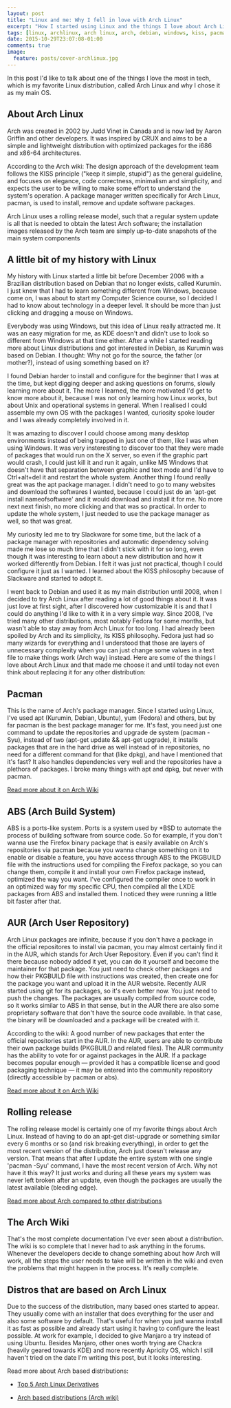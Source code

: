 ```yaml
---
layout: post
title: "Linux and me: Why I fell in love with Arch Linux"
excerpt: "How I started using Linux and the things I love about Arch Linux"
tags: [linux, archlinux, arch linux, arch, debian, windows, kiss, pacman, abs, aur, rolling release, slackware, fedora, manjaro, apricityos, chakra, ubuntu]
date: 2015-10-29T23:07:08-01:00
comments: true
image:
  feature: posts/cover-archlinux.jpg
---
```


In this post I'd like to talk about one of the things I love the most in tech, which is my favorite Linux distribution, called Arch Linux and why I chose it as my main OS.

About Arch Linux
----------------

Arch was created in 2002 by Judd Vinet in Canada and is now led by Aaron Griffin and other developers. It was inspired by CRUX and aims to be a simple and lightweight distribution with optimized packages for the i686 and x86-64 architectures.

According to the Arch wiki:
The design approach of the development team follows the KISS principle ("keep it simple, stupid") as the general guideline, and focuses on elegance, code correctness, minimalism and simplicity, and expects the user to be willing to make some effort to understand the system's operation. A package manager written specifically for Arch Linux, pacman, is used to install, remove and update software packages.

Arch Linux uses a rolling release model, such that a regular system update is all that is needed to obtain the latest Arch software; the installation images released by the Arch team are simply up-to-date snapshots of the main system components


A little bit of my history with Linux
-------------------------------------

My history with Linux started a little bit before December 2006 with a Brazilian distribution based on Debian that no longer exists, called Kurumin. I just knew that I had to learn something different from Windows, because come on, I was about to start my Computer Science course, so I decided I had to know about technology in a deeper level. It should be more than just clicking and dragging a mouse on Windows. 

Everybody was using Windows, but this idea of Linux really attracted me. It was an easy migration for me, as KDE doesn't and didn't use to look so different from Windows at that time either. After a while I started reading more about Linux distributions and got interested in Debian, as Kurumin was based on Debian. I thought: Why not go for the source, the father (or mother?), instead of using something based on it? 

I found Debian harder to install and configure for the beginner that I was at the time, but kept digging deeper and asking questions on forums, slowly learning more about it. The more I learned, the more motivated I'd get to know more about it, because I was not only learning how Linux works, but about Unix and operational systems in general. When I realised I could assemble my own OS with the packages I wanted, curiosity spoke louder and I was already completely involved in it. 

It was amazing to discover I could choose among many desktop environments instead of being trapped in just one of them, like I was when using Windows. It was very insteresting to discover too that they were made of packages that would run on the X server, so even if the graphic part would crash, I could just kill it and run it again, unlike MS Windows that doesn't have that separation between graphic and text mode and I'd have to Ctrl+alt+del it and restart the whole system. Another thing I found really great was the apt package manager. I didn't need to go to many websites and download the softwares I wanted, because I could just do an 'apt-get install nameofsoftware' and it would download and install it for me. No more next next finish, no more clicking and that was so practical. In order to update the whole system, I just needed to use the package manager as well, so that was great.

My curiosity led me to try Slackware for some time, but the lack of a package manager with repositories and automatic dependency solving made me lose so much time that I didn't stick with it for so long, even though it was interesting to learn about a new distribution and how it worked differently from Debian. I felt it was just not practical, though I could configure it just as I wanted. I learned about the KISS philosophy because of Slackware and started to adopt it.

I went back to Debian and used it as my main distribution until 2008, when I decided to try Arch Linux after reading a lot of good things about it. It was just love at first sight, after I discovered how customizable it is and that I could do anything I'd like to with it in a very simple way. Since 2008, I've tried many other distributions, most notably Fedora for some months, but wasn't able to stay away from Arch Linux for too long. I had already been spoiled by Arch and its simplicity, its KISS philosophy. Fedora just had so many wizards for everything and I understood that those are layers of unnecessary complexity when you can just change some values in a text file to make things work (Arch way) instead. Here are some of the things I love about Arch Linux and that made me choose it and until today not even think about replacing it for any other distribution:

Pacman
------

This is the name of Arch's package manager. Since I started using Linux, I've used apt (Kurumin, Debian, Ubuntu), yum (Fedora) and others, but by far pacman is the best package manager for me. It's fast, you need just one command to update the repositories and upgrade de system (pacman -Syu), instead of two (apt-get update && apt-get upgrade), it installs packages that are in the hard drive as well instead of in repositories, no need for a different command for that (like dpkg), and have I mentioned that it's fast? It also handles dependencies very well and the repositories have a plethora of packages. I broke many things with apt and dpkg, but never with pacman.

[Read more about it on Arch Wiki](https://wiki.archlinux.org/index.php/Pacman)

ABS (Arch Build System)
-----------------------

ABS is a ports-like system. Ports is a system used by *BSD to automate the process of building software from source code. So for example, if you don't wanna use the Firefox binary package that is easily available on Arch's repositories via pacman because you wanna change something on it to enable or disable a feature, you have access through ABS to the PKGBUILD file with the instructions used for compiling the Firefox package, so you can change them, compile it and install your own Firefox package instead, optimized the way you want. I've configured the compiler once to work in an optimized way for my specific CPU, then compiled all the LXDE packages from ABS and installed them. I noticed they were running a little bit faster after that.


AUR (Arch User Repository)
--------------------------

Arch Linux packages are infinite, because if you don't have a package in the official repositores to install via pacman, you may almost certainly find it in the AUR, which stands for Arch User Repository. Even if you can't find it there because nobody added it yet, you can do it yourself and become the maintainer for that package. You just need to check other packages and how their PKGBUILD file with instructions was created, then create one for the package you want and upload it in the AUR website. Recently AUR started using git for its packages, so it's even better now. You just need to push the changes.
The packages are usually compiled from source code, so it works similar to ABS in that sense, but in the AUR there are also some proprietary software that don't have the source code available. In that case, the binary will be downloaded and a package will be created with it.

According to the wiki: A good number of new packages that enter the official repositories start in the AUR. In the AUR, users are able to contribute their own package builds (PKGBUILD and related files). The AUR community has the ability to vote for or against packages in the AUR. If a package becomes popular enough — provided it has a compatible license and good packaging technique — it may be entered into the community repository (directly accessible by pacman or abs). 

[Read more about it on Arch Wiki](https://wiki.archlinux.org/index.php/Arch_User_Repository)

Rolling release
---------------

The rolling release model is certainly one of my favorite things about Arch Linux. Instead of having to do an apt-get dist-upgrade or something similar every 6 months or so (and risk breaking everything), in order to get the most recent version of the distribution, Arch just doesn't release any version. That means that after I update the entire system with one single 'pacman -Syu' command, I have the most recent version of Arch. Why not have it this way? It just works and during all these years my system was never left broken after an update, even though the packages are usually the latest available (bleeding edge).

[Read more about Arch compared to other distributions](https://wiki.archlinux.org/index.php/Arch_compared_to_other_distributions)


The Arch Wiki
-------------

That's the most complete documentation I've ever seen about a distribution. The wiki is so complete that I never had to ask anything in the forums. Whenever the developers decide to change something about how Arch will work, all the steps the user needs to take will be written in the wiki and even the problems that might happen in the process. It's really complete.


Distros that are based on Arch Linux
------------------------------------

Due to the success of the distribution, many based ones started to appear. They usually come with an installer that does everything for the user and also some software by default. That's useful for when you just wanna install it as fast as possible and already start using it having to configure the least possible. At work for example, I decided to give Manjaro a try instead of using Ubuntu. Besides Manjaro, other ones worth trying are Chackra (heavily geared towards KDE) and more recently Apricity OS, which I still haven't tried on the date I'm writing this post, but it looks interesting. 

Read more about Arch based distributions:

- [Top 5 Arch Linux Derivatives](https://www.maketecheasier.com/best-arch-linux-derivatives)

- [Arch based distributions (Arch wiki)](https://wiki.archlinux.org/index.php/Arch_based_distributions_%28active%29)

